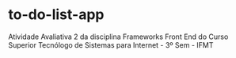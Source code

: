# to-do-list-app
Atividade Avaliativa 2 da disciplina Frameworks Front End do Curso Superior Tecnólogo de Sistemas para Internet - 3º Sem - IFMT
